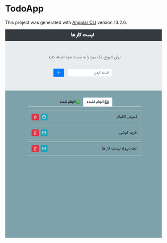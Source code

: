 # TodoApp

This project was generated with [Angular CLI](https://github.com/angular/angular-cli) version 13.2.6.

<img align="center" src="todo-app.png">
